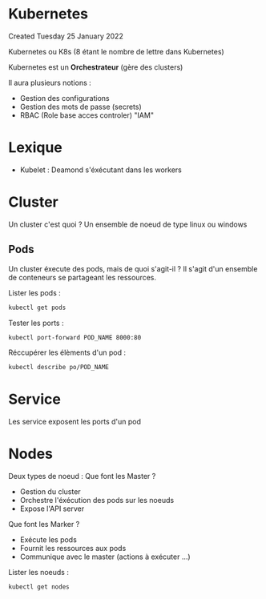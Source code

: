 # Kubernetes
Created Tuesday 25 January 2022

Kubernetes ou K8s (8 étant le nombre de lettre dans Kubernetes)

Kubernetes est un **Orchestrateur** (gère des clusters)

Il aura plusieurs notions :
- Gestion des configurations
- Gestion des mots de passe (secrets)
- RBAC (Role base acces controler) "IAM"

Lexique
=======

* Kubelet : Deamond s'éxécutant dans les workers


Cluster
=======
Un cluster c'est quoi ?
Un ensemble de noeud de type linux ou windows

Pods
----
Un cluster éxecute des pods, mais de quoi s'agit-il ?
Il s'agit d'un ensemble de conteneurs se partageant les ressources.

Lister les pods :

```BASH
kubectl get pods
```

Tester les ports :

```BASH
kubectl port-forward POD_NAME 8000:80
```

Réccupérer les élèments d'un pod :

```BASH
kubectl describe po/POD_NAME
```

Service
=======
Les service exposent les ports d'un pod

Nodes
=====

Deux types de noeud :
Que font les Master ?

* Gestion du cluster
* Orchestre l'éxécution des pods sur les noeuds
* Expose l'API server


Que font les Marker ?

* Exécute les pods
* Fournit les ressources aux pods
* Communique avec le master (actions à exécuter ...)


Lister les noeuds : 

```BASH
kubectl get nodes
```

